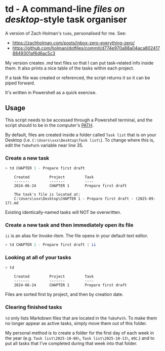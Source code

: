# td - A command-line *files on desktop*-style task organiser

A version of Zach Holman's `todo`, personalised for me. See:

- <https://zachholman.com/posts/inbox-zero-everything-zero/>
- <https://github.com/holman/dotfiles/commit/d774e970a88a04aca8024178849301af6d6ac5c3>

My version creates _.md_ text files so that I can put task-related info inside 
them. It also prints a nice table of the tasks within each project.

If a task file was created or referenced, the script returns it so it can be piped forward.

It's written in Powershell as a quick exercise.


## Usage

This script needs to be accessed through a Powershell terminal, and the script should 
to be in the computer's [PATH](https://www.howtogeek.com/118594/how-to-edit-your-system-path-for-easy-command-line-access/). 

By default, files are created inside a folder called `Task list` that is on your Desktop (i.e. `C:\Users\xxx\Desktop\Task list\`). To change where this is, edit the `ToDoPath` variable near line 35.

### Create a new task

```powershell
> td CHAPTER 1 - Prepare first draft
```

```
    Created         Project         Task
    -------         -------         ----
    2024-06-24      CHAPTER 1       Prepare first draft

    The task's file is located at:
    C:\Users\xxx\Desktop\CHAPTER 1 - Prepare first draft - (2025-09-17).md
```

Existing identically-named tasks will NOT be overwritten.

### Create a new task and then immediately open its file

`ii` is an alias for *Invoke-Item*. The file opens in your default text editor.

``` powershell
> td CHAPTER 1 - Prepare first draft | ii
```

### Looking at all of your tasks

```powershell
> td
```

```
    Created         Project         Task
    -------         -------         ----
    2024-06-24      CHAPTER 1       Prepare first draft
```

Files are sorted first by project, and then by creation date.

### Clearing finished tasks

`td` only lists Markdown files that are located in the `ToDoPath`. To make them no longer appear as active tasks, simply move them out of this folder.

My personal method is to create a folder for the first day of each week in the year (e.g. `Task list\2025-10-06\`, `Task list\2025-10-13\`, etc.) and to put all tasks that I've completed during that week into that folder.

